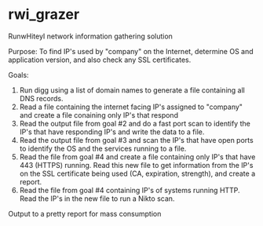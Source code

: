 rwi_grazer
==========

RunwHiteyI network information gathering solution

Purpose: To find IP's used by "company" on the Internet, determine OS and application version, and also check any SSL certificates.

Goals:
1. Run digg using a list of domain names to generate a file containing all DNS records.
2. Read a file containing the internet facing IP's assigned to "company" and create a file conaining only IP's that respond
3. Read the output file from goal #2 and do a fast port scan to identify the IP's that have responding IP's and write the data to a file.
4. Read the output file from goal #3 and scan the IP's that have open ports to identify the OS and the services running to a file.
5. Read the file from goal #4 and create a file containing only IP's that have 443  (HTTPS) running. Read this new file to get information from the IP's on the SSL certificate being used (CA, expiration, strength), and create a report.
6. Read the file from goal #4 containing IP's of systems running HTTP. Read the IP's in the new file to run a Nikto scan. 

Output to a pretty report for mass consumption

